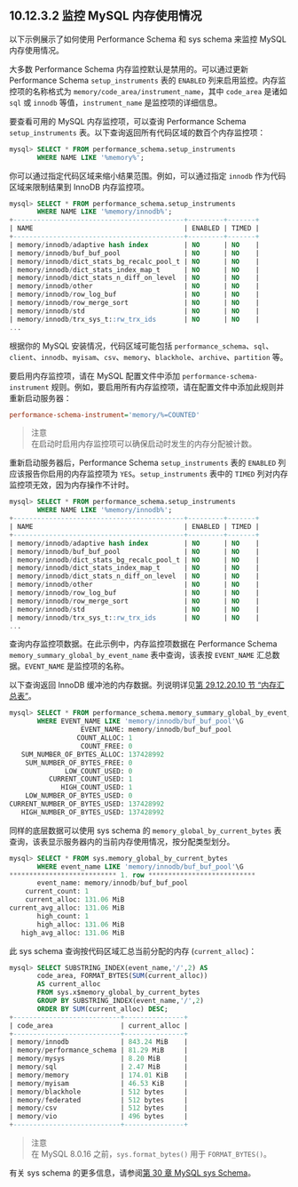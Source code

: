 ## 10.12.3.2 监控 MySQL 内存使用情况

以下示例展示了如何使用 Performance Schema 和 sys schema 来监控 MySQL 内存使用情况。

大多数 Performance Schema 内存监控默认是禁用的。可以通过更新 Performance Schema `setup_instruments` 表的 `ENABLED` 列来启用监控。内存监控项的名称格式为 `memory/code_area/instrument_name`，其中 `code_area` 是诸如 `sql` 或 `innodb` 等值，`instrument_name` 是监控项的详细信息。

要查看可用的 MySQL 内存监控项，可以查询 Performance Schema `setup_instruments` 表。以下查询返回所有代码区域的数百个内存监控项：

```sql
mysql> SELECT * FROM performance_schema.setup_instruments
       WHERE NAME LIKE '%memory%';
```

你可以通过指定代码区域来缩小结果范围。例如，可以通过指定 `innodb` 作为代码区域来限制结果到 InnoDB 内存监控项。

```sql
mysql> SELECT * FROM performance_schema.setup_instruments
       WHERE NAME LIKE '%memory/innodb%';
+-------------------------------------------+---------+-------+
| NAME                                      | ENABLED | TIMED |
+-------------------------------------------+---------+-------+
| memory/innodb/adaptive hash index         | NO      | NO    |
| memory/innodb/buf_buf_pool                | NO      | NO    |
| memory/innodb/dict_stats_bg_recalc_pool_t | NO      | NO    |
| memory/innodb/dict_stats_index_map_t      | NO      | NO    |
| memory/innodb/dict_stats_n_diff_on_level  | NO      | NO    |
| memory/innodb/other                       | NO      | NO    |
| memory/innodb/row_log_buf                 | NO      | NO    |
| memory/innodb/row_merge_sort              | NO      | NO    |
| memory/innodb/std                         | NO      | NO    |
| memory/innodb/trx_sys_t::rw_trx_ids       | NO      | NO    |
...
```

根据你的 MySQL 安装情况，代码区域可能包括 `performance_schema`、`sql`、`client`、`innodb`、`myisam`、`csv`、`memory`、`blackhole`、`archive`、`partition` 等。

要启用内存监控项，请在 MySQL 配置文件中添加 `performance-schema-instrument` 规则。例如，要启用所有内存监控项，请在配置文件中添加此规则并重新启动服务器：

```ini
performance-schema-instrument='memory/%=COUNTED'
```

> 注意  
> 在启动时启用内存监控项可以确保启动时发生的内存分配被计数。

重新启动服务器后，Performance Schema `setup_instruments` 表的 `ENABLED` 列应该报告你启用的内存监控项为 `YES`。`setup_instruments` 表中的 `TIMED` 列对内存监控项无效，因为内存操作不计时。

```sql
mysql> SELECT * FROM performance_schema.setup_instruments
       WHERE NAME LIKE '%memory/innodb%';
+-------------------------------------------+---------+-------+
| NAME                                      | ENABLED | TIMED |
+-------------------------------------------+---------+-------+
| memory/innodb/adaptive hash index         | NO      | NO    |
| memory/innodb/buf_buf_pool                | NO      | NO    |
| memory/innodb/dict_stats_bg_recalc_pool_t | NO      | NO    |
| memory/innodb/dict_stats_index_map_t      | NO      | NO    |
| memory/innodb/dict_stats_n_diff_on_level  | NO      | NO    |
| memory/innodb/other                       | NO      | NO    |
| memory/innodb/row_log_buf                 | NO      | NO    |
| memory/innodb/row_merge_sort              | NO      | NO    |
| memory/innodb/std                         | NO      | NO    |
| memory/innodb/trx_sys_t::rw_trx_ids       | NO      | NO    |
...
```

查询内存监控项数据。在此示例中，内存监控项数据在 Performance Schema `memory_summary_global_by_event_name` 表中查询，该表按 `EVENT_NAME` 汇总数据。`EVENT_NAME` 是监控项的名称。

以下查询返回 InnoDB 缓冲池的内存数据。列说明详见[第 29.12.20.10 节 “内存汇总表”](#29.12.20.10-内存汇总表)。

```sql
mysql> SELECT * FROM performance_schema.memory_summary_global_by_event_name
       WHERE EVENT_NAME LIKE 'memory/innodb/buf_buf_pool'\G
                  EVENT_NAME: memory/innodb/buf_buf_pool
                 COUNT_ALLOC: 1
                  COUNT_FREE: 0
   SUM_NUMBER_OF_BYTES_ALLOC: 137428992
    SUM_NUMBER_OF_BYTES_FREE: 0
              LOW_COUNT_USED: 0
          CURRENT_COUNT_USED: 1
             HIGH_COUNT_USED: 1
    LOW_NUMBER_OF_BYTES_USED: 0
CURRENT_NUMBER_OF_BYTES_USED: 137428992
   HIGH_NUMBER_OF_BYTES_USED: 137428992
```

同样的底层数据可以使用 sys schema 的 `memory_global_by_current_bytes` 表查询，该表显示服务器内的当前内存使用情况，按分配类型划分。

```sql
mysql> SELECT * FROM sys.memory_global_by_current_bytes
       WHERE event_name LIKE 'memory/innodb/buf_buf_pool'\G
*************************** 1. row ***************************
       event_name: memory/innodb/buf_buf_pool
    current_count: 1
    current_alloc: 131.06 MiB
current_avg_alloc: 131.06 MiB
       high_count: 1
       high_alloc: 131.06 MiB
   high_avg_alloc: 131.06 MiB
```

此 sys schema 查询按代码区域汇总当前分配的内存 (`current_alloc`)：

```sql
mysql> SELECT SUBSTRING_INDEX(event_name,'/',2) AS
       code_area, FORMAT_BYTES(SUM(current_alloc))
       AS current_alloc
       FROM sys.x$memory_global_by_current_bytes
       GROUP BY SUBSTRING_INDEX(event_name,'/',2)
       ORDER BY SUM(current_alloc) DESC;
+---------------------------+---------------+
| code_area                 | current_alloc |
+---------------------------+---------------+
| memory/innodb             | 843.24 MiB    |
| memory/performance_schema | 81.29 MiB     |
| memory/mysys              | 8.20 MiB      |
| memory/sql                | 2.47 MiB      |
| memory/memory             | 174.01 KiB    |
| memory/myisam             | 46.53 KiB     |
| memory/blackhole          | 512 bytes     |
| memory/federated          | 512 bytes     |
| memory/csv                | 512 bytes     |
| memory/vio                | 496 bytes     |
+---------------------------+---------------+
```

> 注意  
> 在 MySQL 8.0.16 之前，`sys.format_bytes()` 用于 `FORMAT_BYTES()`。

有关 sys schema 的更多信息，请参阅[第 30 章 MySQL sys Schema](#30-MySQL-sys-Schema)。